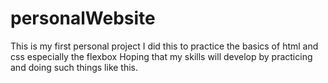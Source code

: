 # personalWebsite
This is my first personal project
I did this to practice the basics of html and css especially the flexbox 
Hoping that my skills will develop by practicing and doing such things like this. 
